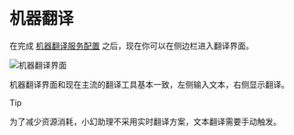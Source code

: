 # 机器翻译

在完成 [机器翻译服务配置](./translate-config) 之后，现在你可以在侧边栏进入翻译界面。

![机器翻译界面](./assets/zh/translate-overview.png) 

机器翻译界面和现在主流的翻译工具基本一致，左侧输入文本，右侧显示翻译。

> [!TIP]
> 为了减少资源消耗，小幻助理不采用实时翻译方案，文本翻译需要手动触发。